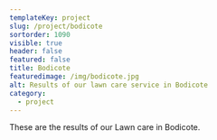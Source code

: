 ```yaml
---
templateKey: project
slug: /project/bodicote
sortorder: 1090
visible: true
header: false
featured: false
title: Bodicote
featuredimage: /img/bodicote.jpg
alt: Results of our lawn care service in Bodicote
category:
  - project
---
```

These are the results of our Lawn care in Bodicote.


